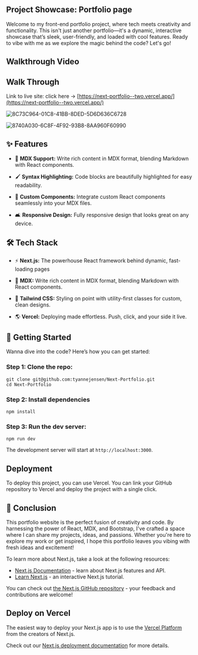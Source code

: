 ## Project Showcase: Portfolio page

Welcome to my front-end portfolio project, where tech meets creativity and
functionality. This isn't just another portfolio—it's a dynamic, interactive
showcase that’s sleek, user-friendly, and loaded with cool features. Ready to
vibe with me as we explore the magic behind the code? Let's go!

## Walkthrough Video

## Walk Through
Link to live site: 
click here &rarr; 
[https://next-portfolio--two.vercel.app/](https://next-portfolio--two.vercel.app/)


![8C73C964-01C8-41BB-8DED-5D6D636C6728](https://github.com/user-attachments/assets/e2706fbb-6c16-41c2-ac80-d4a3959851c9)


![8740A030-6C8F-4F92-93B8-8AA960F60990](https://github.com/user-attachments/assets/858ff845-0b3a-4dd6-bbdc-36a41721c9c7)



## ✨ Features

- 📝 **MDX Support:** Write rich content in MDX format, blending Markdown with
  React components.

- 🖌️ **Syntax Highlighting:** Code blocks are beautifully highlighted for easy
  readability.

- 🌈 **Custom Components:** Integrate custom React components seamlessly into
  your MDX files.

- 🛋️ **Responsive Design:** Fully responsive design that looks great on any
  device.

## 🛠️ Tech Stack

- ⚡️ **Next.js:** The powerhouse React framework behind dynamic, fast-loading
  pages

- 📝 **MDX:** Write rich content in MDX format, blending Markdown with React
  components.

- 🎨 **Tailwind CSS:** Styling on point with utility-first classes for custom,
  clean designs.

- 🌎 **Vercel:** Deploying made effortless. Push, click, and your side it live.

## 🏧 Getting Started

Wanna dive into the code? Here’s how you can get started:

### Step 1: Clone the repo:

```
git clone git@github.com:tyannejensen/Next-Portfolio.git
cd Next-Portfolio
```

### Step 2: Install dependencies

```
npm install
```

### Step 3: Run the dev server:

```
npm run dev
```

The development server will start at `http://localhost:3000`.

## Deployment

To deploy this project, you can use Vercel. You can link your GitHub repository
to Vercel and deploy the project with a single click.

## 🎉 Conclusion

This portfolio website is the perfect fusion of creativity and code. By
harnessing the power of React, MDX, and Bootstrap, I've crafted a space where I
can share my projects, ideas, and passions. Whether you're here to explore my
work or get inspired, I hope this portfolio leaves you vibing with fresh ideas
and excitement!

To learn more about Next.js, take a look at the following resources:

- [Next.js Documentation](https://nextjs.org/docs) - learn about Next.js features and API.
- [Learn Next.js](https://nextjs.org/learn) - an interactive Next.js tutorial.

You can check out [the Next.js GitHub repository](https://github.com/vercel/next.js) - your feedback and contributions are welcome!

## Deploy on Vercel

The easiest way to deploy your Next.js app is to use the [Vercel Platform](https://vercel.com/new?utm_medium=default-template&filter=next.js&utm_source=create-next-app&utm_campaign=create-next-app-readme) from the creators of Next.js.

Check out our [Next.js deployment documentation](https://nextjs.org/docs/app/building-your-application/deploying) for more details.

